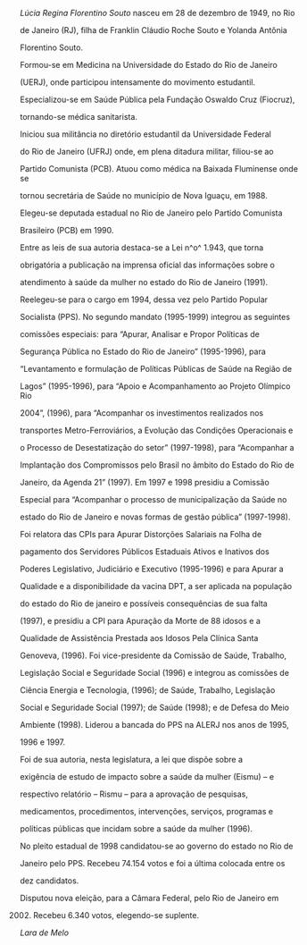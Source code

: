 

*Lúcia Regina Florentino Souto* nasceu em 28 de dezembro de 1949, no Rio

de Janeiro (RJ), filha de Franklin Cláudio Roche Souto e Yolanda Antônia

Florentino Souto.



Formou-se em Medicina na Universidade do Estado do Rio de Janeiro

(UERJ), onde participou intensamente do movimento estudantil.

Especializou-se em Saúde Pública pela Fundação Oswaldo Cruz (Fiocruz),

tornando-se médica sanitarista.



Iniciou sua militância no diretório estudantil da Universidade Federal

do Rio de Janeiro (UFRJ) onde, em plena ditadura militar, filiou-se ao

Partido Comunista (PCB). Atuou como médica na Baixada Fluminense onde se

tornou secretária de Saúde no município de Nova Iguaçu, em 1988.



Elegeu-se deputada estadual no Rio de Janeiro pelo Partido Comunista

Brasileiro (PCB) em 1990.



Entre as leis de sua autoria destaca-se a Lei n^o^ 1.943, que torna

obrigatória a publicação na imprensa oficial das informações sobre o

atendimento à saúde da mulher no estado do Rio de Janeiro (1991).



Reelegeu-se para o cargo em 1994, dessa vez pelo Partido Popular

Socialista (PPS). No segundo mandato (1995-1999) integrou as seguintes

comissões especiais: para “Apurar, Analisar e Propor Políticas de

Segurança Pública no Estado do Rio de Janeiro” (1995-1996), para

“Levantamento e formulação de Políticas Públicas de Saúde na Região de

Lagos” (1995-1996), para “Apoio e Acompanhamento ao Projeto Olímpico Rio

2004”, (1996), para “Acompanhar os investimentos realizados nos

transportes Metro-Ferroviários, a Evolução das Condições Operacionais e

o Processo de Desestatização do setor” (1997-1998), para “Acompanhar a

Implantação dos Compromissos pelo Brasil no âmbito do Estado do Rio de

Janeiro, da Agenda 21” (1997). Em 1997 e 1998 presidiu a Comissão

Especial para “Acompanhar o processo de municipalização da Saúde no

estado do Rio de Janeiro e novas formas de gestão pública” (1997-1998).

Foi relatora das CPIs para Apurar Distorções Salariais na Folha de

pagamento dos Servidores Públicos Estaduais Ativos e Inativos dos

Poderes Legislativo, Judiciário e Executivo (1995-1996) e para Apurar a

Qualidade e a disponibilidade da vacina DPT, a ser aplicada na população

do estado do Rio de janeiro e possíveis consequências de sua falta

(1997), e presidiu a CPI para Apuração da Morte de 88 idosos e a

Qualidade de Assistência Prestada aos Idosos Pela Clínica Santa

Genoveva, (1996). Foi vice-presidente da Comissão de Saúde, Trabalho,

Legislação Social e Seguridade Social (1996) e integrou as comissões de

Ciência Energia e Tecnologia, (1996); de Saúde, Trabalho, Legislação

Social e Seguridade Social (1997); de Saúde (1998); e de Defesa do Meio

Ambiente (1998). Liderou a bancada do PPS na ALERJ nos anos de 1995,

1996 e 1997.



Foi de sua autoria, nesta legislatura, a lei que dispõe sobre a

exigência de estudo de impacto sobre a saúde da mulher (Eismu) – e

respectivo relatório – Rismu – para a aprovação de pesquisas,

medicamentos, procedimentos, intervenções, serviços, programas e

políticas públicas que incidam sobre a saúde da mulher (1996).



No pleito estadual de 1998 candidatou-se ao governo do estado no Rio de

Janeiro pelo PPS. Recebeu 74.154 votos e foi a última colocada entre os

dez candidatos.



Disputou nova eleição, para a Câmara Federal, pelo Rio de Janeiro em

2002. Recebeu 6.340 votos, elegendo-se suplente.



*Lara de Melo*



